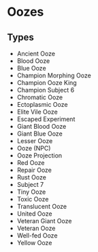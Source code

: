 # Oozes
## Types
* Ancient Ooze
* Blood Ooze
* Blue Ooze
* Champion Morphing Ooze
* Champion Ooze King
* Champion Subject 6
* Chromatic Ooze
* Ectoplasmic Ooze
* Elite Vile Ooze
* Escaped Experiment
* Giant Blood Ooze
* Giant Blue Ooze
* Lesser Ooze
* Ooze (NPC)
* Ooze Projection
* Red Ooze
* Repair Ooze
* Rust Ooze
* Subject 7
* Tiny Ooze
* Toxic Ooze
* Translucent Ooze
* United Ooze
* Veteran Giant Ooze
* Veteran Ooze
* Well-fed Ooze
* Yellow Ooze

